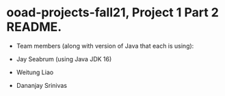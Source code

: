 # ooad-projects-fall21, Project 1 Part 2 README.
- Team members (along with version of Java that each is using):

- Jay Seabrum (using Java JDK 16)
- Weitung Liao
- Dananjay Srinivas


